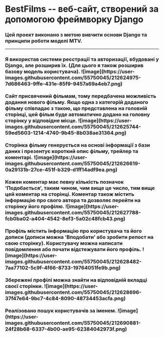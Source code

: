 <h1>BestFilms -- веб-сайт, створений за допомогою фреймворку Django</h1>
<h3>
  Цей проект виконано з метою вивчити основи Django та принципи роботи моделі MTV.
</h3>

<hr>

<h3>
  Я використав системи реєстрації та авторизації, вбудовані у Django, але розширив їх. (Для цього я також розширив базову модель користувача).
  ![image](https://user-images.githubusercontent.com/55750045/212624975-7d686463-9ffe-431e-85f9-9457a69a4eb7.png)<br><br>
  Сайт присвячений фільмам, тому передбачена можливість додання нового фільму. Якщо одна з категорій доданого фільму співпадає з такою, що представлена на головній       сторінці, цей фільм буде автоматично додано на головну сторінку у відповідне місце.
  ![image](https://user-images.githubusercontent.com/55750045/212625744-59ed5603-1214-4740-9b45-8b038ae31364.png)<br><br>
Сторінка фільму генерується на основі інформації з бази даних і презентує короткий опис фільму, трейлер та коментарі.
![image](https://user-images.githubusercontent.com/55750045/212626619-0a29131b-27ce-451f-b329-d1ff14adf9ea.png)<br><br>
Кожен коментар має певну кількість позначок 'Подобається', таким чином, чим вище це число, тим вище цей коментар на сторінці.
Коментар також містить інформацію про свого автора та дозволяє перейти на сторінку його профілю.
![image](https://user-images.githubusercontent.com/55750045/212627788-fcb0ba02-a404-4542-8ef3-5a02c48fcb43.png)<br><br>
Профіль містить інформацію про користувача та його дописи (дописи можна 'Вподобати' або зробити репост на свою сторінку). Користувачу можна написати повідомлення або почати відстежувати його профіль.
  ![image](https://user-images.githubusercontent.com/55750045/212628482-7aa77102-5c9f-4f66-8733-19764051fe9b.png)<br><br>
Збережені профілі можна знайти на відповідній вкладці своєї сторінки.
![image](https://user-images.githubusercontent.com/55750045/212628696-37f47e64-9bc7-4c84-8090-48734453acfa.png)<br><br>
  Реалізовано пошук користувачів за іменем.
  ![image](https://user-images.githubusercontent.com/55750045/212690881-24f28b68-6337-4b00-ae95-62384042973f.png)<br><br>


  

</h3>
